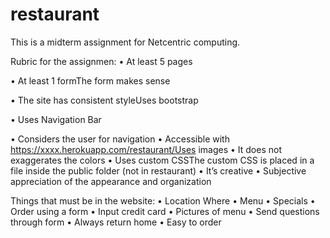 # restaurant
This is a midterm assignment for Netcentric computing.


Rubric for the assignmen:
•	At least 5 pages

•	At least 1 formThe form makes sense

•	The site has consistent styleUses bootstrap

•	Uses Navigation Bar

•	Considers the user for navigation
•	Accessible with https://xxxx.herokuapp.com/restaurant/Uses images
•	It does not exaggerates the colors
•	Uses custom CSSThe custom CSS is placed in a file inside the public folder (not in restaurant)
•	It’s creative
•	Subjective appreciation of the appearance and organization

Things that must be in the website:
•	Location Where
•	Menu
•	Specials 
•	Order using a form
•	Input credit card
•	Pictures of menu
•	Send questions through form
•	Always return home
•	Easy to order

